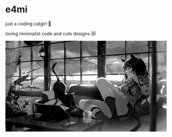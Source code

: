 # e4mi

just a coding catgirl 🐾

loving minimalist code and cute designs 😻

![](catgirl.jpg)
[](link.md)